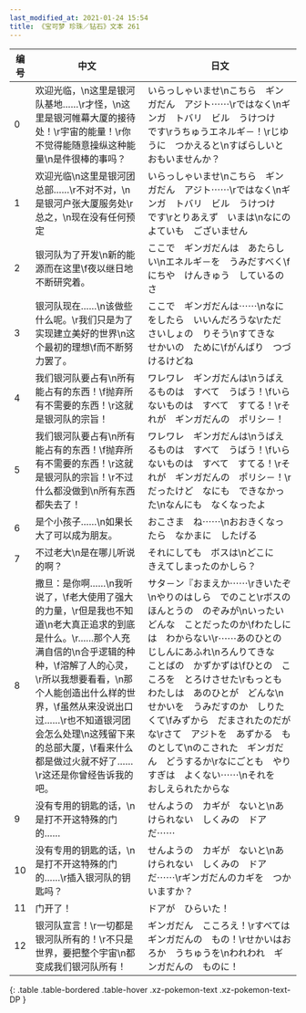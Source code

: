 ```yaml
---
last_modified_at: 2021-01-24 15:54
title: 《宝可梦 珍珠／钻石》文本 261
---
```

| 编号 | 中文 | 日文 |
| ---- | ---- | ---- |
| 0 | 欢迎光临，\n这里是银河队基地……\r才怪，\n这里是银河帷幕大厦的接待处！\r宇宙的能量！\r你不觉得能随意操纵这种能量\n是件很棒的事吗？ | いらっしゃいませ\nこちら　ギンガだん　アジト⋯⋯\rではなく\nギンガ　トバリ　ビル　うけつけ　です\rうちゅうエネルギ－！\rじゆうに　つかえると\nすばらしいと　おもいませんか？ |
| 1 | 欢迎光临\n这里是银河团总部……\r不对不对，\n是银河户张大厦服务处\r总之，\n现在没有任何预定 | いらっしゃいませ\nこちら　ギンガだん　アジト⋯⋯\rではなく\nギンガ　トバリ　ビル　うけつけ　です\rとりあえず　いまは\nなにの　よていも　ございません |
| 2 | 银河队为了开发\n新的能源而在这里\f夜以继日地不断研究着。 | ここで　ギンガだんは　あたらしい\nエネルギ－を　うみだすべく\fにちや　けんきゅう　しているのさ |
| 3 | 银河队现在……\n该做些什么呢。\r我们只是为了实现建立美好的世界\n这个最初的理想\f而不断努力罢了。 | ここで　ギンガだんは⋯⋯\nなにをしたら　いいんだろうな\rただ　さいしょの　りそう\nすてきな　せかいの　ために\fがんばり　つづけるけどね |
| 4 | 我们银河队要占有\n所有能占有的东西！\f抛弃所有不需要的东西！\r这就是银河队的宗旨！ | ワレワレ　ギンガだんは\nうばえるものは　すべて　うばう！\fいらないものは　すべて　すてる！\rそれが　ギンガだんの　ポリシ－！ |
| 5 | 我们银河队要占有\n所有能占有的东西！\f抛弃所有不需要的东西！\r这就是银河队的宗旨！\r不过什么都没做到\n所有东西都失去了！ | ワレワレ　ギンガだんは\nうばえるものは　すべて　うばう！\fいらないものは　すべて　すてる！\rそれが　ギンガだんの　ポリシ－！\rだったけど　なにも　できなかった\nなんにも　なくなったよ |
| 6 | 是个小孩子……\n如果长大了可以成为朋友。 | おこさま　ね⋯⋯\nおおきくなったら　なかまに　したげる |
| 7 | 不过老大\n是在哪儿听说的啊？ | それにしても　ボスは\nどこに　きえてしまったのかしら？ |
| 8 | 撒旦：是你啊……\n我听说了，\f老大使用了强大的力量，\r但是我也不知道\n老大真正追求的到底是什么。\r……那个人充满自信的\n合乎逻辑的种种，\f溶解了人的心灵，\r所以我想要看看，\n那个人能创造出什么样的世界，\f虽然从来没说出口过……\r也不知道银河团会怎么处理\n这残留下来的总部大厦，\f看来什么都是做过火就不好了……\r这还是你曾经告诉我的吧。 | サタ－ン『おまえか⋯⋯\rきいたぞ\nやりのはしら　でのこと\rボスの　ほんとうの　のぞみが\nいったい　どんな　ことだったのか\fわたしには　わからない\r⋯⋯あのひとの　じしんにあふれ\nろんりてきな　ことばの　かずかずは\fひとの　こころを　とろけさせた\rもっとも　わたしは　あのひとが　どんな\nせかいを　うみだすのか　しりたくて\fみずから　だまされたのだがな\rさて　アジトを　あずかる　ものとして\nのこされた　ギンガだん　どうするか\rなにごとも　やりすぎは　よくない⋯⋯\nそれを　おしえられたからな |
| 9 | 没有专用的钥匙的话，\n是打不开这特殊的门的…… | せんようの　カギが　ないと\nあけられない　しくみの　ドアだ⋯⋯ |
| 10 | 没有专用的钥匙的话，\n是打不开这特殊的门的……\r插入银河队的钥匙吗？ | せんようの　カギが　ないと\nあけられない　しくみの　ドアだ⋯⋯\rギンガだんのカギを　つかいますか？ |
| 11 | 门开了！ | ドアが　ひらいた！ |
| 12 | 银河队宣言！\r一切都是银河队所有的！\r不只是世界，要把整个宇宙\n都变成我们银河队所有！ | ギンガだん　こころえ！\rすべては　ギンガだんの　もの！\rせかいはおろか　うちゅうを\nわれわれ　ギンガだんの　ものに！ |
{: .table .table-bordered .table-hover .xz-pokemon-text .xz-pokemon-text-DP }
